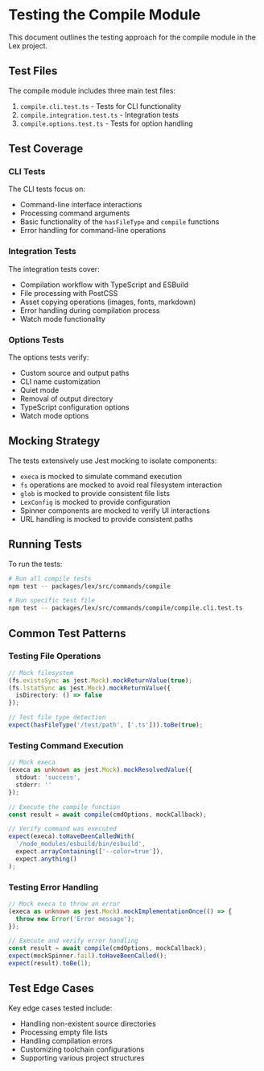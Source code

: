 # Testing the Compile Module

This document outlines the testing approach for the compile module in the Lex project.

## Test Files

The compile module includes three main test files:

1. `compile.cli.test.ts` - Tests for CLI functionality
2. `compile.integration.test.ts` - Integration tests
3. `compile.options.test.ts` - Tests for option handling

## Test Coverage

### CLI Tests

The CLI tests focus on:

- Command-line interface interactions
- Processing command arguments
- Basic functionality of the `hasFileType` and `compile` functions
- Error handling for command-line operations

### Integration Tests

The integration tests cover:

- Compilation workflow with TypeScript and ESBuild
- File processing with PostCSS
- Asset copying operations (images, fonts, markdown)
- Error handling during compilation process
- Watch mode functionality

### Options Tests

The options tests verify:

- Custom source and output paths
- CLI name customization
- Quiet mode
- Removal of output directory
- TypeScript configuration options
- Watch mode options

## Mocking Strategy

The tests extensively use Jest mocking to isolate components:

- `execa` is mocked to simulate command execution
- `fs` operations are mocked to avoid real filesystem interaction
- `glob` is mocked to provide consistent file lists
- `LexConfig` is mocked to provide configuration
- Spinner components are mocked to verify UI interactions
- URL handling is mocked to provide consistent paths

## Running Tests

To run the tests:

```bash
# Run all compile tests
npm test -- packages/lex/src/commands/compile

# Run specific test file
npm test -- packages/lex/src/commands/compile/compile.cli.test.ts
```

## Common Test Patterns

### Testing File Operations

```typescript
// Mock filesystem
(fs.existsSync as jest.Mock).mockReturnValue(true);
(fs.lstatSync as jest.Mock).mockReturnValue({
  isDirectory: () => false
});

// Test file type detection
expect(hasFileType('/test/path', ['.ts'])).toBe(true);
```

### Testing Command Execution

```typescript
// Mock execa
(execa as unknown as jest.Mock).mockResolvedValue({
  stdout: 'success',
  stderr: ''
});

// Execute the compile function
const result = await compile(cmdOptions, mockCallback);

// Verify command was executed
expect(execa).toHaveBeenCalledWith(
  '/node_modules/esbuild/bin/esbuild',
  expect.arrayContaining(['--color=true']),
  expect.anything()
);
```

### Testing Error Handling

```typescript
// Mock execa to throw an error
(execa as unknown as jest.Mock).mockImplementationOnce(() => {
  throw new Error('Error message');
});

// Execute and verify error handling
const result = await compile(cmdOptions, mockCallback);
expect(mockSpinner.fail).toHaveBeenCalled();
expect(result).toBe(1);
```

## Test Edge Cases

Key edge cases tested include:

- Handling non-existent source directories
- Processing empty file lists
- Handling compilation errors
- Customizing toolchain configurations
- Supporting various project structures 